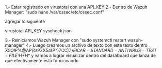 1.- Estar registrado en virustotal con una API_KEY 
2.- Dentro de Wazuh Manager: "sudo nano /var/ossec/etc/ossec.conf"

agregar lo siguiente

<integration>
  <name>virustotal</name>
  <api_key>API_KEY</api_key>
  <group>syscheck</group>
  <alert_format>json</alert_format>
</integration>

3.- Reiniciamos Wazuh Manager con "sudo systemctl restart wazuh-manager"
4.- Luego creamos un archivo de texto con este texto dentro X5O!P%@AP[4\PZX54(P^)7CC)7}$EICAR-STANDARD-ANTIVIRUS-TEST-FILE!$H+H*
y vamos a lograr visualizar dentro del dashboard que lanza de que efectivamente esta funcionando
